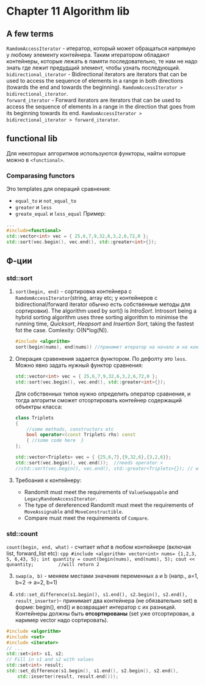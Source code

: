 # Chapter 11 Algorithm lib
## A few terms
`RamdomAccessIterator` - итератор, который может обращаться напрямую у любому элементу контейнера. Таким итератором обладают контейнеры, которые лежать в памяти последовательно, те нам не надо знать где лежит предудщий элемент, чтобы узнать последующий.     
`bidirectional_iterator` - Bidirectional iterators are iterators that can be used to access the sequence of elements in a range in both directions (towards the end and towards the beginning). `RamdomAccessIterator > bidirectional_iterator`.    
`forward_iterator` - Forward iterators are iterators that can be used to access the sequence of elements in a range in the direction that goes from its beginning towards its end. `RamdomAccessIterator > bidirectional_iterator > forward_iterator`.    

## functional lib
Для некоторых алгоритмов используются функторы, найти которые можно в `<functional>`.    
### Comparasing functors
Это templates для операций сравнения:
- `equal_to` и `not_equal_to`
- `greater` и `less` 
- `greate_equal` и `less_equal` 
Пример:
```cpp
...
#include<functional>
std::vector<int> vec = { 25,6,7,9,32,6,3,2,6,72,0 };
std::sort(vec.begin(), vec.end(), std::greater<int>{});
```

## Ф-ции
### std::sort              
1. `sort(begin, end)` - сортировка контейнера c `RamdomAccessIterator`(string, array etc; у контейнеров с bidirectional/forward iterator обычно есть собственные методы для сортировки). The algorithm used by sort() is *IntroSort*. Introsort being a hybrid sorting algorithm uses three sorting algorithm to minimise the running time, *Quicksort*, *Heapsort* and *Insertion Sort*, taking the fastest fot the case. Comlexity: O(N*log(N)).          
    ```cpp
    #include <algorithm>
    sort(begin(nums), end(nums)) //принимет итератор на начало и на конец
    ```

2. Операция сравенения задается функтором. По дефолту это `less`. Можно явно задать нужный функтор сравнения:
    ```cpp
    std::vector<int> vec = { 25,6,7,9,32,6,3,2,6,72,0 };
    std::sort(vec.begin(), vec.end(), std::greater<int>{});
    ```
    Для собственных типов нужно определить оператор сравнения, и тогда алгоритм сможет отсортировать контейнер содержащий объектры класса:
    ```cpp
    class Triplets
    {
        //some methods, constructors etc
        bool operator<(const Triplet& rhs) const
        { //some code here  }
    };
    
    std::vector<Triplets> vec = { {25,6,7},{9,32,6},{3,2,6}};
    std::sort(vec.begin(), vec.end());  //needs operator <
    //std::sort(vec.begin(), vec.end(), std::greater<Triplets>{}); // would need operator >
    ```
    
3. Требоания к контейнеру:
    - RandomIt must meet the requirements of `ValueSwappable` and `LegacyRandomAccessIterator`.
    - The type of dereferenced RandomIt must meet the requirements of `MoveAssignable` and `MoveConstructible`.
    - Compare must meet the requirements of `Compare`.
 
### std::count 
`count(begin, end, what)` - считает *what* в любом контейнере (включая list, forward_list etc):
    ```cpp
    #include <algorithm>
    vector<int> nums= {1,2,3, 5, 6,43, 5};
    int quantity = count(begin(nums), end(nums), 5);
    cout << qunantity;         //will return 2
    ```

3. `swap(a, b)` - меняем местами значения переменных a и b (напр., a=1, b=2 -> a=2, b=1)

4. `std::set_difference(s1.begin(), s1.end(), s2.begin(), s2.end(), result_inserter)`- принимает два контейнера (не обязвательно set) в форме: begin(), end() и возвращает интератор с их разницей. Контейнеры должны быть **отсортированы** (set уже отсортирован, а наример vector надо сортировать).    
```cpp
#include <algorithm>
#include <set>
#include <iterator>
// ...
std::set<int> s1, s2;
// Fill in s1 and s2 with values
std::set<int> result;
std::set_difference(s1.begin(), s1.end(), s2.begin(), s2.end(),
    std::inserter(result, result.end()));
